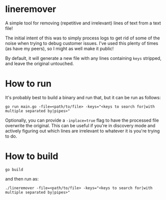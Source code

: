 # lineremover
A simple tool for removing (repetitive and irrelevant) lines of text from a text file!

The initial intent of this was to simply process logs to get rid of some of the noise when trying to debug customer issues. I've used this plenty of times (as have my peers), so I might as well make it public!

By default, it will generate a new file with any lines containing `keys` stripped, and leave the original untouched.

# How to run
It's probably best to build a binary and run that, but it can be run as follows:

`go run main.go -file=<path/to/file> -keys="<keys to search for|with multiple separated by|pipes>"`

Optionally, you can provide a `-inplace=true` flag to have the processed file overwrite the original. This can be useful if you're in discovery mode and actively figuring out which lines are irrelevant to whatever it is you're trying to do.

# How to build

`go build`

and then run as:

`./lineremover -file=<path/to/file> -keys="<keys to search for|with multiple separated by|pipes>"`

